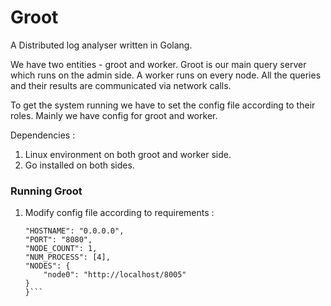 # Groot
A Distributed log analyser written in Golang.

We have two entities - groot and worker. Groot is our main query server which runs on the admin side. 
A worker runs on every node. All the queries and their results are communicated via network calls.

To get the system running we have to set the config file according to their roles. Mainly we have config for groot and worker. 

Dependencies : 
1. Linux environment on both groot and worker side.
2. Go installed on both sides.

### Running Groot

1. Modify config file according to requirements :
    ```{
	"HOSTNAME": "0.0.0.0",
    "PORT": "8080",
	"NODE_COUNT": 1,
	"NUM_PROCESS": [4],
	"NODES": {
		"node0": "http://localhost/8005"
	}
    }```


